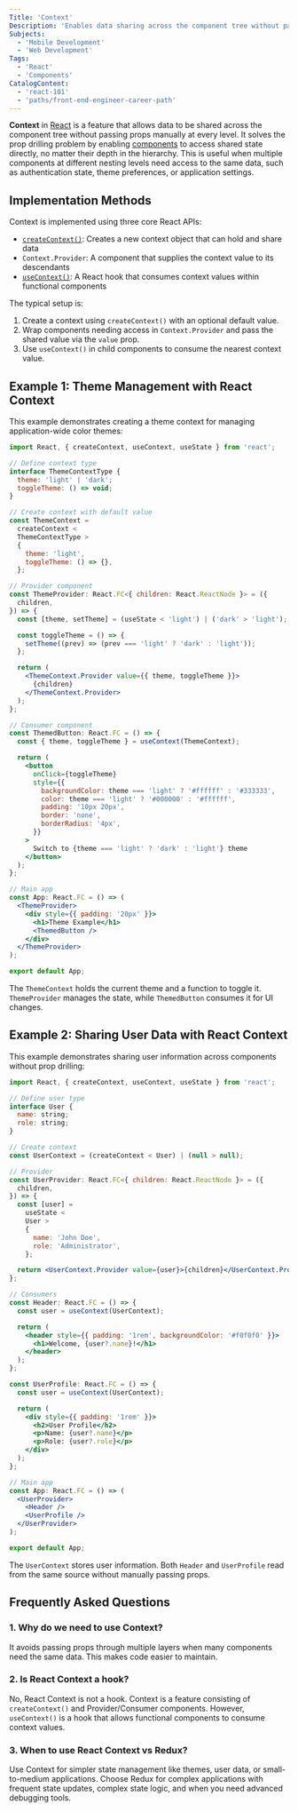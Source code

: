 ```yaml
---
Title: 'Context'
Description: 'Enables data sharing across the component tree without passing props down manually at every level.'
Subjects:
  - 'Mobile Development'
  - 'Web Development'
Tags:
  - 'React'
  - 'Components'
CatalogContent:
  - 'react-101'
  - 'paths/front-end-engineer-career-path'
---
```


**Context** in [React](https://www.codecademy.com/resources/docs/react) is a feature that allows data to be shared across the component tree without passing props manually at every level. It solves the prop drilling problem by enabling [components](https://www.codecademy.com/resources/docs/react/components) to access shared state directly, no matter their depth in the hierarchy. This is useful when multiple components at different nesting levels need access to the same data, such as authentication state, theme preferences, or application settings.

## Implementation Methods

Context is implemented using three core React APIs:

- [`createContext()`](https://www.codecademy.com/resources/docs/react/context/createContext): Creates a new context object that can hold and share data
- `Context.Provider`: A component that supplies the context value to its descendants
- [`useContext()`](https://www.codecademy.com/resources/docs/react/context/createContext): A React hook that consumes context values within functional components

The typical setup is:

1. Create a context using `createContext()` with an optional default value.
2. Wrap components needing access in `Context.Provider` and pass the shared value via the `value` prop.
3. Use `useContext()` in child components to consume the nearest context value.

## Example 1: Theme Management with React Context

This example demonstrates creating a theme context for managing application-wide color themes:

```jsx
import React, { createContext, useContext, useState } from 'react';

// Define context type
interface ThemeContextType {
  theme: 'light' | 'dark';
  toggleTheme: () => void;
}

// Create context with default value
const ThemeContext =
  createContext <
  ThemeContextType >
  {
    theme: 'light',
    toggleTheme: () => {},
  };

// Provider component
const ThemeProvider: React.FC<{ children: React.ReactNode }> = ({
  children,
}) => {
  const [theme, setTheme] = (useState < 'light') | ('dark' > 'light');

  const toggleTheme = () => {
    setTheme((prev) => (prev === 'light' ? 'dark' : 'light'));
  };

  return (
    <ThemeContext.Provider value={{ theme, toggleTheme }}>
      {children}
    </ThemeContext.Provider>
  );
};

// Consumer component
const ThemedButton: React.FC = () => {
  const { theme, toggleTheme } = useContext(ThemeContext);

  return (
    <button
      onClick={toggleTheme}
      style={{
        backgroundColor: theme === 'light' ? '#ffffff' : '#333333',
        color: theme === 'light' ? '#000000' : '#ffffff',
        padding: '10px 20px',
        border: 'none',
        borderRadius: '4px',
      }}
    >
      Switch to {theme === 'light' ? 'dark' : 'light'} theme
    </button>
  );
};

// Main app
const App: React.FC = () => (
  <ThemeProvider>
    <div style={{ padding: '20px' }}>
      <h1>Theme Example</h1>
      <ThemedButton />
    </div>
  </ThemeProvider>
);

export default App;
```

The `ThemeContext` holds the current theme and a function to toggle it. `ThemeProvider` manages the state, while `ThemedButton` consumes it for UI changes.

## Example 2: Sharing User Data with React Context

This example demonstrates sharing user information across components without prop drilling:

```jsx
import React, { createContext, useContext, useState } from 'react';

// Define user type
interface User {
  name: string;
  role: string;
}

// Create context
const UserContext = (createContext < User) | (null > null);

// Provider
const UserProvider: React.FC<{ children: React.ReactNode }> = ({
  children,
}) => {
  const [user] =
    useState <
    User >
    {
      name: 'John Doe',
      role: 'Administrator',
    };

  return <UserContext.Provider value={user}>{children}</UserContext.Provider>;
};

// Consumers
const Header: React.FC = () => {
  const user = useContext(UserContext);

  return (
    <header style={{ padding: '1rem', backgroundColor: '#f0f0f0' }}>
      <h1>Welcome, {user?.name}!</h1>
    </header>
  );
};

const UserProfile: React.FC = () => {
  const user = useContext(UserContext);

  return (
    <div style={{ padding: '1rem' }}>
      <h2>User Profile</h2>
      <p>Name: {user?.name}</p>
      <p>Role: {user?.role}</p>
    </div>
  );
};

// Main app
const App: React.FC = () => (
  <UserProvider>
    <Header />
    <UserProfile />
  </UserProvider>
);

export default App;
```

The `UserContext` stores user information. Both `Header` and `UserProfile` read from the same source without manually passing props.

## Frequently Asked Questions

### 1. Why do we need to use Context?

It avoids passing props through multiple layers when many components need the same data. This makes code easier to maintain.

### 2. Is React Context a hook?

No, React Context is not a hook. Context is a feature consisting of `createContext()` and Provider/Consumer components. However, `useContext()` is a hook that allows functional components to consume context values.

### 3. When to use React Context vs Redux?

Use Context for simpler state management like themes, user data, or small-to-medium applications. Choose Redux for complex applications with frequent state updates, complex state logic, and when you need advanced debugging tools.
